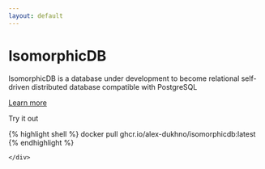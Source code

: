 ```yaml
---
layout: default
---
```


<div class="header-container jumbotron">
    <div class="container">
        <h1>IsomorphicDB</h1>
        <p>IsomorphicDB is a database under development to become relational self-driven distributed database compatible with PostgreSQL</p>
        <p><a class="btn btn-primary btn-lg" href="{{ "/docs/home/" | relative_url }}" role="button">Learn more</a></p>
    </div>
</div>

<div class="container">
    <div class="row">
        Try it out

{% highlight shell %}
docker pull ghcr.io/alex-dukhno/isomorphicdb:latest
{% endhighlight %}

    </div>
</div>
